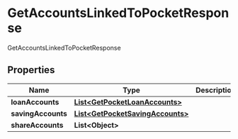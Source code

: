 

# GetAccountsLinkedToPocketResponse

GetAccountsLinkedToPocketResponse
## Properties

Name | Type | Description | Notes
------------ | ------------- | ------------- | -------------
**loanAccounts** | [**List&lt;GetPocketLoanAccounts&gt;**](GetPocketLoanAccounts.md) |  |  [optional]
**savingAccounts** | [**List&lt;GetPocketSavingAccounts&gt;**](GetPocketSavingAccounts.md) |  |  [optional]
**shareAccounts** | **List&lt;Object&gt;** |  |  [optional]




